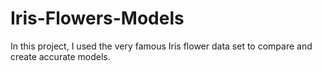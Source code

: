 # Iris-Flowers-Models
In this project, I used the very famous Iris flower data set to compare and create accurate models. 
